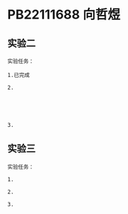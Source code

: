 # PB22111688 向哲煜

## 实验二

    实验任务：

    1.已完成

    2.

        
        
        

    3.

## 实验三

    实验任务：

    1.

    2.

    3.
